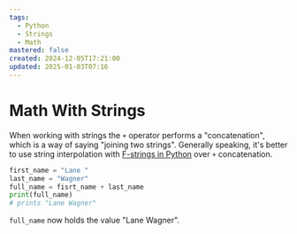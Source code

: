 ```yaml
---
tags:
  - Python
  - Strings
  - Math
mastered: false
created: 2024-12-05T17:21:00
updated: 2025-01-03T07:16
---
```


# Math With Strings

When working with strings the `+` operator performs a "concatenation", which is a way of saying "joining two strings". Generally speaking, it's better to use string interpolation with [F-strings in Python](RonaldsSoftwareNotes/F-strings%20in%20Python.md) over `+` concatenation.

```python
first_name = "Lane "
last_name = "Wagner"
full_name = fisrt_name + last_name
print(full_name)
# prints "Lane Wagner"
```

`full_name` now holds the value "Lane Wagner".

